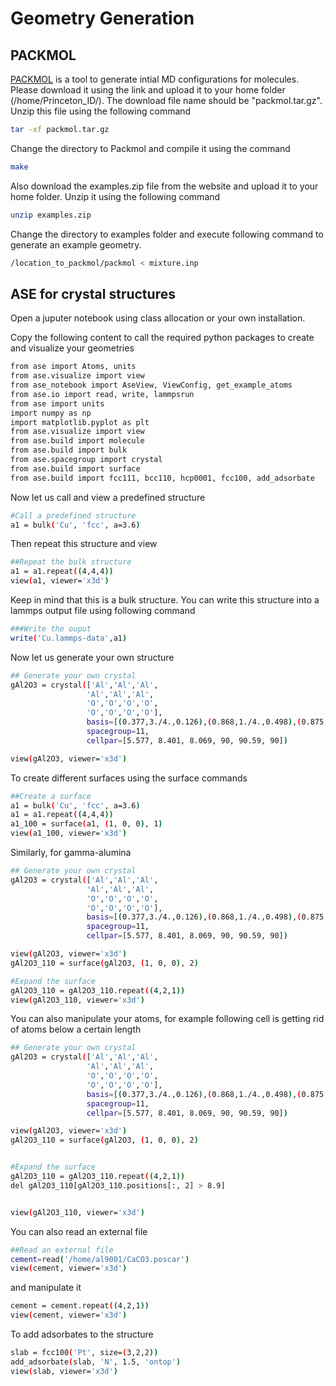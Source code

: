 # Geometry Generation

## PACKMOL

[PACKMOL](http://leandro.iqm.unicamp.br/m3g/packmol/download.shtml) is a tool to generate intial MD configurations for molecules. Please download it
using the link and upload it to your home folder (/home/Princeton_ID/). The download file name should be "packmol.tar.gz". Unzip this file using the following command

```sh
tar -xf packmol.tar.gz
``` 
Change the directory to Packmol and compile it using the command

```sh
make
```


Also download the examples.zip file from the website and upload it to your home folder. Unzip it using the following command

```sh
unzip examples.zip
``` 

Change the directory to examples folder and execute following command to generate an example geometry.

```sh
/location_to_packmol/packmol < mixture.inp
```


## ASE for crystal structures

Open a juputer notebook using class allocation or your own installation. 

Copy the following content to call the required python packages to create and visualize your geometries 

```sh
from ase import Atoms, units
from ase.visualize import view
from ase_notebook import AseView, ViewConfig, get_example_atoms
from ase.io import read, write, lammpsrun
from ase import units 
import numpy as np
import matplotlib.pyplot as plt
from ase.visualize import view
from ase.build import molecule
from ase.build import bulk
from ase.spacegroup import crystal
from ase.build import surface
from ase.build import fcc111, bcc110, hcp0001, fcc100, add_adsorbate
``` 

Now let us call and view a predefined structure

```sh
#Call a predefined structure
a1 = bulk('Cu', 'fcc', a=3.6)
```

Then repeat this structure and view

```sh
##Repeat the bulk structure
a1 = a1.repeat((4,4,4))
view(a1, viewer='x3d')
```
Keep in mind that this is a bulk structure. You can write this structure into a lammps output file using following command

```sh
###Write the ouput
write('Cu.lammps-data',a1)
```

Now let us generate your own structure

```sh
## Generate your own crystal
gAl2O3 = crystal(['Al','Al','Al',
                 'Al','Al','Al',
                 'O','O','O','O',
                 'O','O','O','O'],
                 basis=[(0.377,3./4.,0.126),(0.868,1./4.,0.498),(0.875,3./4.,0.125),(0.615,3./4.,0.745),(0.367,0.075,0.612),(0.116,0.579,0.862),(0.881,3./4.,0.874),(0.614,1./4.,0.640),(0.364,3./4.,0.889),(0.132,1./4.,0.627),(0.889,0.406,0.899),(0.605,0.917,0.614),(0.357,0.406,0.853),(0.138,0.916,0.637)],
                 spacegroup=11,
                 cellpar=[5.577, 8.401, 8.069, 90, 90.59, 90])

view(gAl2O3, viewer='x3d')
```

To create different surfaces using the surface commands

```sh
##Create a surface 
a1 = bulk('Cu', 'fcc', a=3.6)
a1 = a1.repeat((4,4,4))
a1_100 = surface(a1, (1, 0, 0), 1)
view(a1_100, viewer='x3d')
```

Similarly, for gamma-alumina
```sh
## Generate your own crystal
gAl2O3 = crystal(['Al','Al','Al',
                 'Al','Al','Al',
                 'O','O','O','O',
                 'O','O','O','O'],
                 basis=[(0.377,3./4.,0.126),(0.868,1./4.,0.498),(0.875,3./4.,0.125),(0.615,3./4.,0.745),(0.367,0.075,0.612),(0.116,0.579,0.862),(0.881,3./4.,0.874),(0.614,1./4.,0.640),(0.364,3./4.,0.889),(0.132,1./4.,0.627),(0.889,0.406,0.899),(0.605,0.917,0.614),(0.357,0.406,0.853),(0.138,0.916,0.637)],
                 spacegroup=11,
                 cellpar=[5.577, 8.401, 8.069, 90, 90.59, 90])

view(gAl2O3, viewer='x3d')
gAl2O3_110 = surface(gAl2O3, (1, 0, 0), 2)

#Expand the surface
gAl2O3_110 = gAl2O3_110.repeat((4,2,1))
view(gAl2O3_110, viewer='x3d')
```

You can also manipulate your atoms, for example following cell is getting rid of atoms below a certain length

```sh
## Generate your own crystal
gAl2O3 = crystal(['Al','Al','Al',
                 'Al','Al','Al',
                 'O','O','O','O',
                 'O','O','O','O'],
                 basis=[(0.377,3./4.,0.126),(0.868,1./4.,0.498),(0.875,3./4.,0.125),(0.615,3./4.,0.745),(0.367,0.075,0.612),(0.116,0.579,0.862),(0.881,3./4.,0.874),(0.614,1./4.,0.640),(0.364,3./4.,0.889),(0.132,1./4.,0.627),(0.889,0.406,0.899),(0.605,0.917,0.614),(0.357,0.406,0.853),(0.138,0.916,0.637)],
                 spacegroup=11,
                 cellpar=[5.577, 8.401, 8.069, 90, 90.59, 90])

view(gAl2O3, viewer='x3d')
gAl2O3_110 = surface(gAl2O3, (1, 0, 0), 2)


#Expand the surface
gAl2O3_110 = gAl2O3_110.repeat((4,2,1))
del gAl2O3_110[gAl2O3_110.positions[:, 2] > 8.9]


view(gAl2O3_110, viewer='x3d')
```

You can also read an external file

```sh
##Read an external file
cement=read('/home/al9001/CaCO3.poscar')
view(cement, viewer='x3d')
```
and manipulate it

```sh
cement = cement.repeat((4,2,1))
view(cement, viewer='x3d')
```

To add adsorbates to the structure

```sh
slab = fcc100('Pt', size=(3,2,2))
add_adsorbate(slab, 'N', 1.5, 'ontop')
view(slab, viewer='x3d')
```
